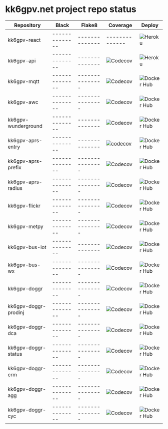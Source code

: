 # kk6gpv.net project repo status

| Repository           | Black          | Flake8          | Coverage                                                                                                                                       | Deploy                                                                                           |
| -------------------- | -------------- | --------------- | ---------------------------------------------------------------------------------------------------------------------------------------------- | ------------------------------------------------------------------------------------------------ |
| kk6gpv-react         | -------------- | --------------  | --------------                                                                                                                                 | ![Heroku](https://github.com/areed145/kk6gpv-react/workflows/Heroku/badge.svg)                   |
| kk6gpv-api           | -------------- | --------------  | ![Codecov](https://img.shields.io/codecov/c/github/areed145/kk6gpv-api)                                                                        | ![Heroku](https://github.com/areed145/kk6gpv-api/workflows/Heroku/badge.svg)                     |
| kk6gpv-mqtt          | -------------- | --------------- | ![Codecov](https://img.shields.io/codecov/c/github/areed145/kk6gpv-mqtt)                                                                       | ![Docker Hub](https://github.com/areed145/kk6gpv-mqtt/workflows/Docker%20Hub/badge.svg)          |
| kk6gpv-awc           | -------------- | --------------- | ![Codecov](https://img.shields.io/codecov/c/github/areed145/kk6gpv-awc)                                                                        | ![Docker Hub](https://github.com/areed145/kk6gpv-awc/workflows/Docker%20Hub/badge.svg)           |
| kk6gpv-wunderground  | -------------- | --------------  | ![Codecov](https://img.shields.io/codecov/c/github/areed145/kk6gpv-wunderground)                                                               | ![Docker Hub](https://github.com/areed145/kk6gpv-wunderground/workflows/Docker%20Hub/badge.svg)  |
| kk6gpv-aprs-entry    | -------------- | --------------  | [![codecov](https://codecov.io/gh/areed145/kk6gpv-aprs-entry/branch/master/graph/badge.svg)](https://codecov.io/gh/areed145/kk6gpv-aprs-entry) | ![Docker Hub](https://github.com/areed145/kk6gpv-aprs-entry/workflows/Docker%20Hub/badge.svg)    |
| kk6gpv-aprs-prefix   | -------------- | --------------- | ![Codecov](https://img.shields.io/codecov/c/github/areed145/kk6gpv-aprs-prefix)                                                                | ![Docker Hub](https://github.com/areed145/kk6gpv-aprs-prefix/workflows/Docker%20Hub/badge.svg)   |
| kk6gpv-aprs-radius   | -------------- | --------------- | ![Codecov](https://img.shields.io/codecov/c/github/areed145/kk6gpv-aprs-radius)                                                                | ![Docker Hub](https://github.com/areed145/kk6gpv-aprs-radius/workflows/Docker%20Hub/badge.svg)   |
| kk6gpv-flickr        | -------------- | --------------- | ![Codecov](https://img.shields.io/codecov/c/github/areed145/kk6gpv-flickr)                                                                     | ![Docker Hub](https://github.com/areed145/kk6gpv-flickr/workflows/Docker%20Hub/badge.svg)        |
| kk6gpv-metpy         | -------------- | --------------- | ![Codecov](https://img.shields.io/codecov/c/github/areed145/kk6gpv-metpy)                                                                      | ![Docker Hub](https://github.com/areed145/kk6gpv-metpy/workflows/Docker%20Hub/badge.svg)         |
| kk6gpv-bus-iot       | -------------- | --------------  | ![Codecov](https://img.shields.io/codecov/c/github/areed145/kk6gpv-bus-iot)                                                                    | ![Docker Hub](https://github.com/areed145/kk6gpv-bus-iot/workflows/Docker%20Hub/badge.svg)       |
| kk6gpv-bus-wx        | -------------- | --------------- | ![Codecov](https://img.shields.io/codecov/c/github/areed145/kk6gpv-bus-wx)                                                                     | ![Docker Hub](https://github.com/areed145/kk6gpv-bus-wx/workflows/Docker%20Hub/badge.svg)        |
| kk6gpv-doggr         | -------------- | --------------- | ![Codecov](https://img.shields.io/codecov/c/github/areed145/kk6gpv-doggr)                                                                      | ![Docker Hub](https://github.com/areed145/kk6gpv-doggr/workflows/Docker%20Hub/badge.svg)         |
| kk6gpv-doggr-prodinj | -------------- | --------------- | ![Codecov](https://img.shields.io/codecov/c/github/areed145/kk6gpv-doggr-prodinj)                                                              | ![Docker Hub](https://github.com/areed145/kk6gpv-doggr-prodinj/workflows/Docker%20Hub/badge.svg) |
| kk6gpv-doggr-dca     | -------------- | --------------- | ![Codecov](https://img.shields.io/codecov/c/github/areed145/kk6gpv-doggr-dca)                                                                  | ![Docker Hub](https://github.com/areed145/kk6gpv-doggr-dca/workflows/Docker%20Hub/badge.svg)     |
| kk6gpv-doggr-status  | -------------- | --------------- | ![Codecov](https://img.shields.io/codecov/c/github/areed145/kk6gpv-doggr-status)                                                               | ![Docker Hub](https://github.com/areed145/kk6gpv-doggr-status/workflows/Docker%20Hub/badge.svg)  |
| kk6gpv-doggr-crm     | -------------- | --------------- | ![Codecov](https://img.shields.io/codecov/c/github/areed145/kk6gpv-doggr-crm)                                                                  | ![Docker Hub](https://github.com/areed145/kk6gpv-doggr-crm/workflows/Docker%20Hub/badge.svg)     |
| kk6gpv-doggr-agg     | -------------- | --------------- | ![Codecov](https://img.shields.io/codecov/c/github/areed145/kk6gpv-doggr-agg)                                                                  | ![Docker Hub](https://github.com/areed145/kk6gpv-doggr-agg/workflows/Docker%20Hub/badge.svg)     |
| kk6gpv-doggr-cyc     | -------------- | --------------- | ![Codecov](https://img.shields.io/codecov/c/github/areed145/kk6gpv-doggr-cyc)                                                                  | ![Docker Hub](https://github.com/areed145/kk6gpv-doggr-cyc/workflows/Docker%20Hub/badge.svg)     |
